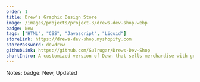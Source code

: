```yaml
---
order: 1
title: Drew's Graphic Design Store
image: /images/projects/project-3/drews-dev-shop.webp
badge: New
tags: ["HTML", "CSS", "Javascript", "Liquid"]
storeLink: https://drews-dev-shop.myshopify.com
storePassword: devdrew
githubLink: https://github.com/Gulrugar/Drews-Dev-Shop
shortIntro: A customized version of Dawn that sells merchandise with graphic designs
---
```


Notes:
badge: New, Updated
